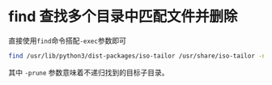 # find 查找多个目录中匹配文件并删除

直接使用`find`命令搭配`-exec`参数即可

```bash
find /usr/lib/python3/dist-packages/iso-tailor /usr/share/iso-tailor -name '__pycache__' -prune -exec rm -rf {} \;
```

其中 `-prune` 参数意味着不递归找到的目标子目录。

